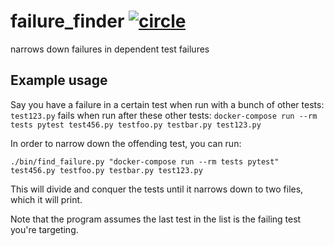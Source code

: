 # failure_finder [![circle](https://circleci.com/gh/galonsky/failure_finder.svg?style=svg)](https://circleci.com/gh/galonsky/failure_finder)
narrows down failures in dependent test failures

## Example usage

Say you have a failure in a certain test when run with a bunch of other tests: `test123.py` fails when run after these other tests: `docker-compose run --rm tests pytest test456.py testfoo.py testbar.py test123.py`

In order to narrow down the offending test, you can run:

    ./bin/find_failure.py "docker-compose run --rm tests pytest" test456.py testfoo.py testbar.py test123.py
    
This will divide and conquer the tests until it narrows down to two files, which it will print.

Note that the program assumes the last test in the list is the failing test you're targeting.
